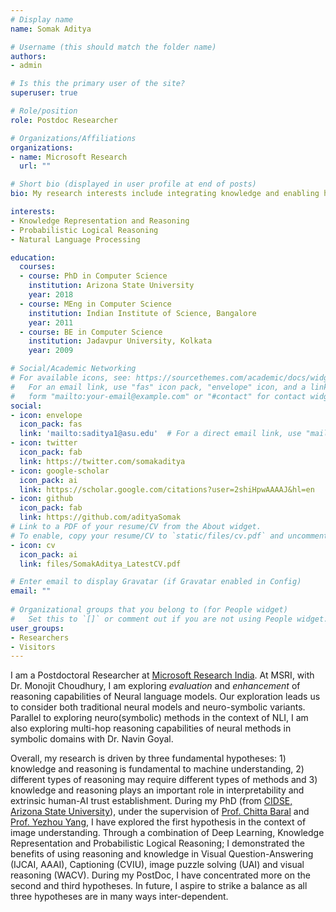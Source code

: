 ```yaml
---
# Display name
name: Somak Aditya

# Username (this should match the folder name)
authors:
- admin

# Is this the primary user of the site?
superuser: true

# Role/position
role: Postdoc Researcher

# Organizations/Affiliations
organizations:
- name: Microsoft Research
  url: ""

# Short bio (displayed in user profile at end of posts)
bio: My research interests include integrating knowledge and enabling higher-order reasoning in AI.

interests:
- Knowledge Representation and Reasoning
- Probabilistic Logical Reasoning
- Natural Language Processing

education:
  courses:
  - course: PhD in Computer Science
    institution: Arizona State University
    year: 2018
  - course: MEng in Computer Science
    institution: Indian Institute of Science, Bangalore
    year: 2011
  - course: BE in Computer Science
    institution: Jadavpur University, Kolkata
    year: 2009

# Social/Academic Networking
# For available icons, see: https://sourcethemes.com/academic/docs/widgets/#icons
#   For an email link, use "fas" icon pack, "envelope" icon, and a link in the
#   form "mailto:your-email@example.com" or "#contact" for contact widget.
social:
- icon: envelope
  icon_pack: fas
  link: 'mailto:saditya1@asu.edu'  # For a direct email link, use "mailto:test@example.org".
- icon: twitter
  icon_pack: fab
  link: https://twitter.com/somakaditya
- icon: google-scholar
  icon_pack: ai
  link: https://scholar.google.com/citations?user=2shiHpwAAAAJ&hl=en
- icon: github
  icon_pack: fab
  link: https://github.com/adityaSomak
# Link to a PDF of your resume/CV from the About widget.
# To enable, copy your resume/CV to `static/files/cv.pdf` and uncomment the lines below.  
- icon: cv
  icon_pack: ai
  link: files/SomakAditya_LatestCV.pdf

# Enter email to display Gravatar (if Gravatar enabled in Config)
email: ""
  
# Organizational groups that you belong to (for People widget)
#   Set this to `[]` or comment out if you are not using People widget.  
user_groups:
- Researchers
- Visitors
---
```


I am a Postdoctoral Researcher at [Microsoft Research India](https://www.microsoft.com/en-us/research/lab/microsoft-research-india/). 
At MSRI, with Dr. Monojit Choudhury, I am exploring *evaluation* and *enhancement* of reasoning capabilities of Neural language models. Our exploration leads us to consider both traditional neural models and neuro-symbolic variants. Parallel to exploring neuro(symbolic) methods in the context of NLI, I am also exploring multi-hop reasoning capabilities of neural methods in symbolic domains with Dr. Navin Goyal. 

Overall, my research is driven by three fundamental hypotheses: 1) knowledge and reasoning is fundamental to machine understanding, 2) different types of reasoning may require different types of methods and 3) knowledge and reasoning plays an important role in interpretability and extrinsic human-AI trust establishment. During my PhD (from [CIDSE, Arizona State University](http://cidse.engineering.asu.edu/)), under the supervision of [Prof. Chitta Baral](http://www.public.asu.edu/~cbaral/) and [Prof. Yezhou Yang](http://yezhouyang.engineering.asu.edu/), I have explored the first hypothesis in the context of image understanding. Through a combination of Deep Learning, Knowledge Representation and Probabilistic Logical Reasoning; I demonstrated the benefits of using reasoning and knowledge in Visual Question-Answering (IJCAI, AAAI), Captioning (CVIU), image puzzle solving (UAI) and visual reasoning (WACV). During my PostDoc, I have concentrated more on the second and third hypotheses. In future, I aspire to strike a balance as all three hypotheses are in many ways inter-dependent.

<!-- my agenda in research is to devlop models that simultaneously learns from data, while being enriched by knowledge and capable of reasoning with such knowledge. 
Developing such models require three central considerations: *knowledge acquisition*, *representation* and *reasoning*. 
At MSRI and during my PhD, a fundamental observation was that, often an  equal measure of concentration is required for each application. -->

<!-- I completed my Ph.D. in Computer Science from [CIDSE, Arizona State University](http://cidse.engineering.asu.edu/). During my doctoral studies, 
Through a combination of Deep Learning, Knowledge Representation and Probabilistic Logical Reasoning; I demonstrated the benefits of using reasoning and knowledge in Visual Question-Answering (IJCAI, AAAI), Captioning (CVIU), image puzzle solving (UAI) and visual reasoning (WACV). -->
 
<!-- I completed my Masters (ME) in Computer Science from the [Indian Institute of Science, Bangalore](http://www.csa.iisc.ernet.in/) in 2011 with a concentration in 
Machine Learning under the supervision of [Prof. M Narasimha Murty](http://scholar.google.com/citations?user=VQZTmpcAAAAJ&hl=en) (Dean, Faculty of Engineering, IISc). 
I have done my Bachelors in CS from Jadavpur University in 2009. Prior to joining PhD, I worked as a developer in the Next-Generation Sequencing (NGS) team at Strand Life Sciences 
for nearly 2.5 years.  -->
